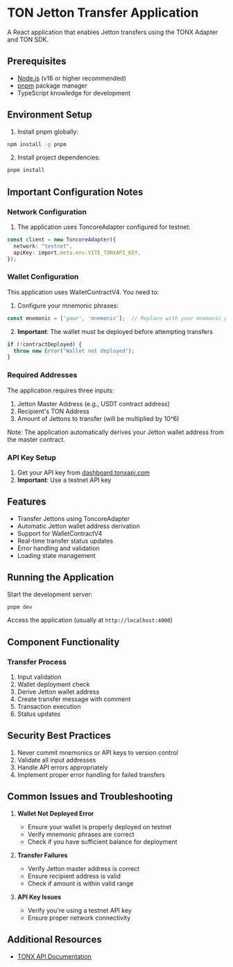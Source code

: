 # TON Jetton Transfer Application

A React application that enables Jetton transfers using the TONX Adapter and TON SDK.

## Prerequisites

- [Node.js](https://nodejs.org/) (v16 or higher recommended)
- [pnpm](https://pnpm.io/) package manager
- TypeScript knowledge for development

## Environment Setup

1. Install pnpm globally:
```bash
npm install -g pnpm
```

2. Install project dependencies:
```bash
pnpm install
```

## Important Configuration Notes

### Network Configuration

1. The application uses ToncoreAdapter configured for testnet:
```typescript
const client = new ToncoreAdapter({
  network: "testnet",
  apiKey: import.meta.env.VITE_TONXAPI_KEY,
});
```

### Wallet Configuration

This application uses WalletContractV4. You need to:

1. Configure your mnemonic phrases:
```typescript
const mnemonic = ['your', 'mnemonic'];  // Replace with your mnemonic phrases
```

2. **Important**: The wallet must be deployed before attempting transfers
```typescript
if (!contractDeployed) {
  throw new Error("Wallet not deployed");
}
```

### Required Addresses

The application requires three inputs:
1. Jetton Master Address (e.g., USDT contract address)
2. Recipient's TON Address
3. Amount of Jettons to transfer (will be multiplied by 10^6)

Note: The application automatically derives your Jetton wallet address from the master contract.

### API Key Setup

1. Get your API key from [dashboard.tonxapi.com](https://dashboard.tonxapi.com)
2. **Important**: Use a testnet API key

## Features

- Transfer Jettons using ToncoreAdapter
- Automatic Jetton wallet address derivation
- Support for WalletContractV4
- Real-time transfer status updates
- Error handling and validation
- Loading state management

## Running the Application

Start the development server:
```bash
pnpm dev
```

Access the application (usually at `http://localhost:4000`)

## Component Functionality

### Transfer Process
1. Input validation
2. Wallet deployment check
3. Derive Jetton wallet address
4. Create transfer message with comment
5. Transaction execution
6. Status updates

## Security Best Practices

1. Never commit mnemonics or API keys to version control
2. Validate all input addresses
3. Handle API errors appropriately
4. Implement proper error handling for failed transfers

## Common Issues and Troubleshooting

1. **Wallet Not Deployed Error**
   - Ensure your wallet is properly deployed on testnet
   - Verify mnemonic phrases are correct
   - Check if you have sufficient balance for deployment

2. **Transfer Failures**
   - Verify Jetton master address is correct
   - Ensure recipient address is valid
   - Check if amount is within valid range

3. **API Key Issues**
   - Verify you're using a testnet API key
   - Ensure proper network connectivity

## Additional Resources

- [TONX API Documentation](https://docs.tonxapi.com)